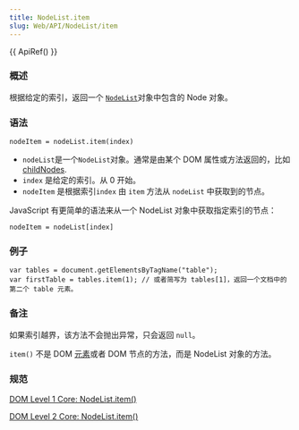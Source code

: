 ```yaml
---
title: NodeList.item
slug: Web/API/NodeList/item
---
```

{{ ApiRef() }}

### 概述

根据给定的索引，返回一个 [`NodeList`](http://www.w3.org/TR/DOM-Level-2-Core/core.html#ID-536297177)对象中包含的 Node 对象。

### 语法

```plain
nodeItem = nodeList.item(index)
```

- `nodeList`是一个`NodeList`对象。通常是由某个 DOM 属性或方法返回的，比如[childNodes](/zh-cn/DOM/Node.childNodes).
- `index` 是给定的索引。从 0 开始。
- `nodeItem` 是根据索引`index` 由 `item` 方法从 `nodeList` 中获取到的节点。

JavaScript 有更简单的语法来从一个 NodeList 对象中获取指定索引的节点：

```plain
nodeItem = nodeList[index]
```

### 例子

```plain
var tables = document.getElementsByTagName("table");
var firstTable = tables.item(1); // 或者简写为 tables[1]，返回一个文档中的第二个 table 元素。
```

### 备注

如果索引越界，该方法不会抛出异常，只会返回 `null`。

`item()` 不是 DOM [元素](/zh-cn/DOM/element)或者 DOM 节点的方法，而是 NodeList 对象的方法。

### 规范

[DOM Level 1 Core: NodeList.item()](http://www.w3.org/TR/REC-DOM-Level-1/level-one-core.html#method-item)

[DOM Level 2 Core: NodeList.item()](http://www.w3.org/TR/DOM-Level-2-Core/core.html#ID-844377136)
